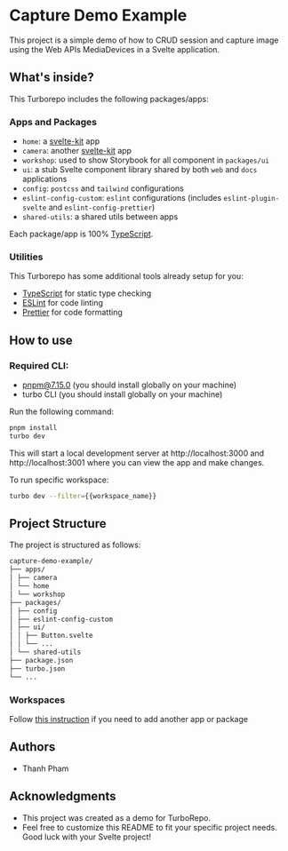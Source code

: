 # Capture Demo Example

This project is a simple demo of how to CRUD session and capture image using the Web APIs MediaDevices in a Svelte application.

## What's inside?

This Turborepo includes the following packages/apps:

### Apps and Packages

-   `home`: a [svelte-kit](https://kit.svelte.dev/) app
-   `camera`: another [svelte-kit](https://kit.svelte.dev/) app
-   `workshop`: used to show Storybook for all component in `packages/ui`
-   `ui`: a stub Svelte component library shared by both `web` and `docs` applications
-   `config`: `postcss` and `tailwind` configurations
-   `eslint-config-custom`: `eslint` configurations (includes `eslint-plugin-svelte` and `eslint-config-prettier`)
-   `shared-utils`: a shared utils between apps

Each package/app is 100% [TypeScript](https://www.typescriptlang.org/).

### Utilities

This Turborepo has some additional tools already setup for you:

-   [TypeScript](https://www.typescriptlang.org/) for static type checking
-   [ESLint](https://eslint.org/) for code linting
-   [Prettier](https://prettier.io) for code formatting

## How to use

### Required CLI:

-   pnpm@7.15.0 (you should install globally on your machine)
-   turbo CLI (you should install globally on your machine)

Run the following command:

```sh
pnpm install
turbo dev
```

This will start a local development server at http://localhost:3000 and http://localhost:3001 where you can view the app and make changes.

To run specific workspace:

```sh
turbo dev --filter={{workspace_name}}
```

## Project Structure

The project is structured as follows:

```bash
capture-demo-example/
├── apps/
│ ├── camera
│ └── home
│ └── workshop
├── packages/
│ ├── config
│ ├── eslint-config-custom
│ ├── ui/
│ │ ├── Button.svelte
│ │ └── ...
│ └── shared-utils
├── package.json
├── turbo.json
└── ...
```

### Workspaces

Follow [this instruction](https://turbo.build/repo/docs/handbook/workspaces) if you need to add another app or package

## Authors

-   Thanh Pham

## Acknowledgments

-   This project was created as a demo for TurboRepo.
-   Feel free to customize this README to fit your specific project needs. Good luck with your Svelte project!
